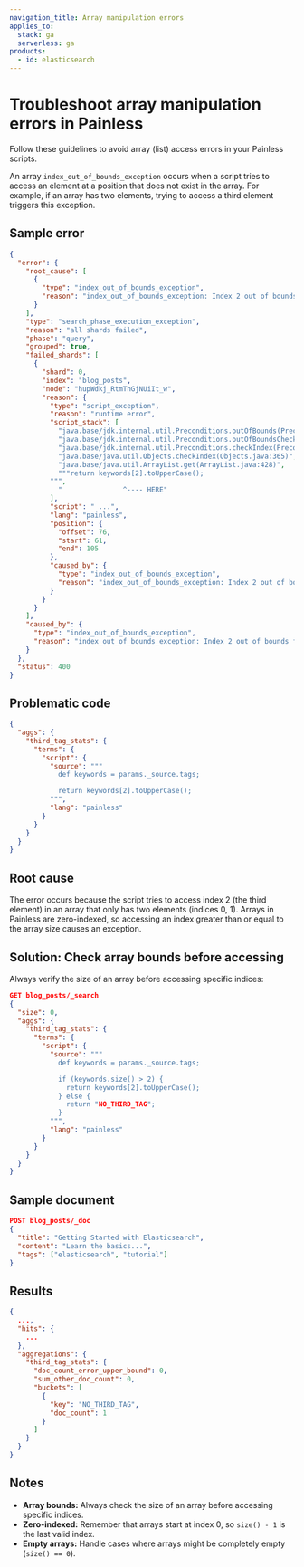 ```yaml
---
navigation_title: Array manipulation errors
applies_to:
  stack: ga
  serverless: ga
products:
  - id: elasticsearch
---
```


# Troubleshoot array manipulation errors in Painless

Follow these guidelines to avoid array (list) access errors in your Painless scripts.

An array `index_out_of_bounds_exception` occurs when a script tries to access an element at a position that does not exist in the array. For example, if an array has two elements, trying to access a third element triggers this exception. 

## Sample error

```json
{
  "error": {
    "root_cause": [
      {
        "type": "index_out_of_bounds_exception",
        "reason": "index_out_of_bounds_exception: Index 2 out of bounds for length 2"
      }
    ],
    "type": "search_phase_execution_exception",
    "reason": "all shards failed",
    "phase": "query",
    "grouped": true,
    "failed_shards": [
      {
        "shard": 0,
        "index": "blog_posts",
        "node": "hupWdkj_RtmThGjNUiIt_w",
        "reason": {
          "type": "script_exception",
          "reason": "runtime error",
          "script_stack": [
            "java.base/jdk.internal.util.Preconditions.outOfBounds(Preconditions.java:100)",
            "java.base/jdk.internal.util.Preconditions.outOfBoundsCheckIndex(Preconditions.java:106)",
            "java.base/jdk.internal.util.Preconditions.checkIndex(Preconditions.java:302)",
            "java.base/java.util.Objects.checkIndex(Objects.java:365)",
            "java.base/java.util.ArrayList.get(ArrayList.java:428)",
            """return keywords[2].toUpperCase();
          """,
            "               ^---- HERE"
          ],
          "script": " ...",
          "lang": "painless",
          "position": {
            "offset": 76,
            "start": 61,
            "end": 105
          },
          "caused_by": {
            "type": "index_out_of_bounds_exception",
            "reason": "index_out_of_bounds_exception: Index 2 out of bounds for length 2"
          }
        }
      }
    ],
    "caused_by": {
      "type": "index_out_of_bounds_exception",
      "reason": "index_out_of_bounds_exception: Index 2 out of bounds for length 2"
    }
  },
  "status": 400
}
```

## Problematic code

```json
{
  "aggs": {
    "third_tag_stats": {
      "terms": {
        "script": {
          "source": """
            def keywords = params._source.tags;

            return keywords[2].toUpperCase();
          """,
          "lang": "painless"
        }
      }
    }
  }
}
```

## Root cause

The error occurs because the script tries to access index 2 (the third element) in an array that only has two elements (indices 0, 1). Arrays in Painless are zero-indexed, so accessing an index greater than or equal to the array size causes an exception.

## Solution: Check array bounds before accessing

Always verify the size of an array before accessing specific indices:

```json
GET blog_posts/_search
{
  "size": 0,
  "aggs": {
    "third_tag_stats": {
      "terms": {
        "script": {
          "source": """
            def keywords = params._source.tags;

            if (keywords.size() > 2) {
              return keywords[2].toUpperCase();
            } else {
              return "NO_THIRD_TAG";
            }
          """,
          "lang": "painless"
        }
      }
    }
  }
}
```

## Sample document

```json
POST blog_posts/_doc
{
  "title": "Getting Started with Elasticsearch",
  "content": "Learn the basics...",
  "tags": ["elasticsearch", "tutorial"]
}
```

## Results

```json
{
  ...,
  "hits": {
    ...
  },
  "aggregations": {
    "third_tag_stats": {
      "doc_count_error_upper_bound": 0,
      "sum_other_doc_count": 0,
      "buckets": [
        {
          "key": "NO_THIRD_TAG",
          "doc_count": 1
        }
      ]
    }
  }
}
```

## Notes

* **Array bounds:** Always check the size of an array before accessing specific indices.  
* **Zero-indexed:** Remember that arrays start at index 0, so `size() - 1` is the last valid index.  
* **Empty arrays:** Handle cases where arrays might be completely empty (`size() == 0`).
